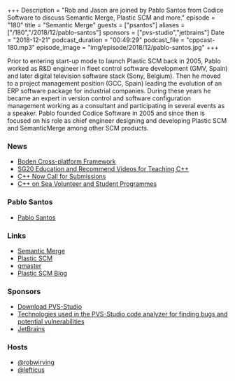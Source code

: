 +++
Description = "Rob and Jason are joined by Pablo Santos from Codice Software to discuss Semantic Merge, Plastic SCM and more."
episode = "180"
title = "Semantic Merge"
guests = ["psantos"]
aliases = ["/180","/2018/12/pablo-santos"]
sponsors = ["pvs-studio","jetbrains"]
Date = "2018-12-21"
podcast_duration = "00:49:29"
podcast_file = "cppcast-180.mp3"
episode_image = "img/episode/2018/12/pablo-santos.jpg"
+++

Prior to entering start-up mode to launch Plastic SCM back in 2005, Pablo worked as R&D engineer in fleet control software development (GMV, Spain) and later digital television software stack (Sony, Belgium). Then he moved to a project management position (GCC, Spain) leading the evolution of an ERP software package for industrial companies. During these years he became an expert in version control and software configuration management working as a consultant and participating in several events as a speaker. Pablo founded Codice Software in 2005 and since then is focused on his role as chief engineer designing and developing Plastic SCM and SemanticMerge among other SCM products.

### News ###

 - [Boden Cross-platform Framework](https://github.com/ashampoosystems/boden)
 - [SG20 Education and Recommend Videos for Teaching C++](https://www.cjdb.com.au/sg20-and-videos)
 - [C++ Now Call for Submissions](http://cppnow.org/announcements/2018/12/2019-call-for-submissions/)
 - [C++ on Sea Volunteer and Student Programmes](https://cpponsea.uk/news/volunteer-and-student-programmes.html)

### Pablo Santos ###

 - [Pablo Santos](https://www.linkedin.com/in/psantosl)

### Links ###

 - [Semantic Merge](http://semanticmerge.com/)
 - [Plastic SCM](https://www.plasticscm.com/)
 - [gmaster](https://www.gmaster.io/)
 - [Plastic SCM Blog](http://blog.plasticscm.com/)

### Sponsors ###

- [Download PVS-Studio](https://www.viva64.com/en/pvs-studio-download/)
- [Technologies used in the PVS-Studio code analyzer for finding bugs and potential vulnerabilities](https://www.viva64.com/en/b/0592/)
- [JetBrains](https://www.jetbrains.com/cpp/?utm_source=cppcast&utm_medium=podcast&utm_content=cppcast-podcast&utm_campaign=cpp)

### Hosts ###

- [@robwirving](https://twitter.com/robwirving)
- [@lefticus](https://twitter.com/lefticus)

